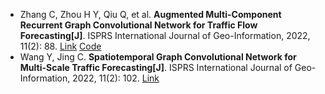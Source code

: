 * Zhang C, Zhou H Y, Qiu Q, et al. <b>Augmented Multi-Component Recurrent Graph Convolutional Network for Traffic Flow Forecasting[J]</b>. ISPRS International Journal of Geo-Information, 2022, 11(2): 88. [Link](https://www.mdpi.com/1470086) [Code](https://github.com/ILoveStudying/AM-RGCN)
* Wang Y, Jing C. <b>Spatiotemporal Graph Convolutional Network for Multi-Scale Traffic Forecasting[J]</b>. ISPRS International Journal of Geo-Information, 2022, 11(2): 102. [Link](https://www.mdpi.com/1481104)
